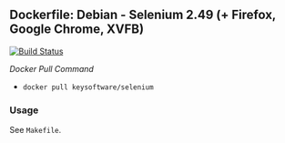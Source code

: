 ## Dockerfile: Debian - Selenium 2.49 (+ Firefox, Google Chrome, XVFB)

[![Build Status](https://travis-ci.org/keysoftware/docker-selenium.svg?branch=master)](https://travis-ci.org/keysoftware/docker-selenium)

*Docker Pull Command*
- `docker pull keysoftware/selenium`

### Usage

See `Makefile`.
